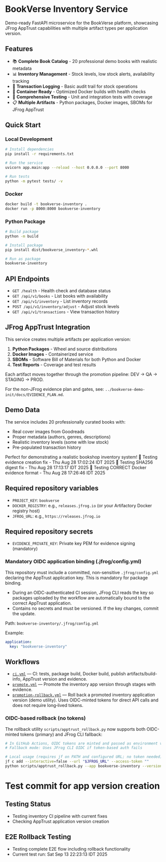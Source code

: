 # BookVerse Inventory Service

Demo-ready FastAPI microservice for the BookVerse platform, showcasing JFrog AppTrust capabilities with multiple artifact types per application version.

## Features

- 📚 **Complete Book Catalog** - 20 professional demo books with realistic metadata
- 📊 **Inventory Management** - Stock levels, low stock alerts, availability tracking
- 🔄 **Transaction Logging** - Basic audit trail for stock operations
- 🐳 **Container Ready** - Optimized Docker builds with health checks
- 🧪 **Comprehensive Testing** - Unit and integration tests with coverage
- 📋 **Multiple Artifacts** - Python packages, Docker images, SBOMs for JFrog AppTrust

## Quick Start

### Local Development

```bash
# Install dependencies
pip install -r requirements.txt

# Run the service
uvicorn app.main:app --reload --host 0.0.0.0 --port 8000

# Run tests
python -m pytest tests/ -v
```

### Docker

```bash
docker build -t bookverse-inventory .
docker run -p 8000:8000 bookverse-inventory
```

### Python Package

```bash
# Build package
python -m build

# Install package
pip install dist/bookverse_inventory-*.whl

# Run as package
bookverse-inventory
```

## API Endpoints

- `GET /health` - Health check and database status
- `GET /api/v1/books` - List books with availability
- `GET /api/v1/inventory` - List inventory records
- `POST /api/v1/inventory/adjust` - Adjust stock levels
- `GET /api/v1/transactions` - View transaction history

## JFrog AppTrust Integration

This service creates multiple artifacts per application version:

1. **Python Packages** - Wheel and source distributions
2. **Docker Images** - Containerized service
3. **SBOMs** - Software Bill of Materials for both Python and Docker
4. **Test Reports** - Coverage and test results

Each artifact moves together through the promotion pipeline: DEV → QA → STAGING → PROD.

For the non-JFrog evidence plan and gates, see: `../bookverse-demo-init/docs/EVIDENCE_PLAN.md`.

## Demo Data

The service includes 20 professionally curated books with:

- Real cover images from Goodreads
- Proper metadata (authors, genres, descriptions)
- Realistic inventory levels (some with low stock)
- Pre-populated transaction history

Perfect for demonstrating a realistic bookshop inventory system!
🧪 Testing evidence creation fix - Thu Aug 28 17:02:24 IDT 2025
🧪 Testing SHA256 digest fix - Thu Aug 28 17:13:17 IDT 2025
🔄 Testing CORRECT Docker evidence format - Thu Aug 28 17:26:46 IDT 2025

## Required repository variables

- `PROJECT_KEY`: `bookverse`
- `DOCKER_REGISTRY`: e.g., `releases.jfrog.io` (or your Artifactory Docker registry host)
- `JFROG_URL`: e.g., `https://releases.jfrog.io`

## Required repository secrets

- `EVIDENCE_PRIVATE_KEY`: Private key PEM for evidence signing (mandatory)

### Mandatory OIDC application binding (.jfrog/config.yml)

This repository must include a committed, non-sensitive `.jfrog/config.yml` declaring the AppTrust application key. This is mandatory for package binding.

- During an OIDC-authenticated CI session, JFrog CLI reads the key so packages uploaded by the workflow are automatically bound to the correct AppTrust application.
- Contains no secrets and must be versioned. If the key changes, commit the update.

Path: `bookverse-inventory/.jfrog/config.yml`

Example:

```yaml
application:
  key: "bookverse-inventory"
```

## Workflows

- [`ci.yml`](.github/workflows/ci.yml) — CI: tests, package build, Docker build, publish artifacts/build-info, AppTrust version and evidence.
- [`promote.yml`](.github/workflows/promote.yml) — Promote the inventory app version through stages with evidence.
- [`promotion-rollback.yml`](.github/workflows/promotion-rollback.yml) — Roll back a promoted inventory application version (demo utility). Uses OIDC-minted tokens for direct API calls and does not require long‑lived tokens.

### OIDC-based rollback (no tokens)

The rollback utility `scripts/apptrust_rollback.py` now supports both OIDC-minted tokens (primary) and JFrog CLI fallback:

```bash
# In GitHub Actions, OIDC tokens are minted and passed as environment variables
# Fallback mode: Uses JFrog CLI OIDC if token-based auth fails

# Local usage (requires jf on PATH and configured URL; no token needed):
jf c add --interactive=false --url "$JFROG_URL" --access-token ""
python scripts/apptrust_rollback.py --app bookverse-inventory --version 1.2.3
```
# Test commit for app version creation

## Testing Status
- Testing inventory CI pipeline with current fixes
- Checking AppTrust application version creation


## E2E Rollback Testing
- Testing complete E2E flow including rollback functionality
- Current test run: Sat Sep 13 22:23:13 IDT 2025
